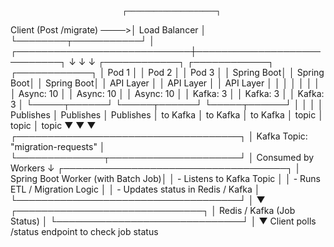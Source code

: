                              ┌────────────────────┐
Client (Post /migrate) ────>│   Load Balancer     │
                             └────────┬───────────┘
                                      │
         ┌────────────────────────────┼────────────────────────────┐
         ↓                            ↓                            ↓
   ┌────────────┐              ┌────────────┐              ┌────────────┐
   │   Pod 1    │              │   Pod 2    │              │   Pod 3    │
   │ Spring Boot│              │ Spring Boot│              │ Spring Boot│
   │ API Layer  │              │ API Layer  │              │ API Layer  │
   │            │              │            │              │            │
   │ Async: 10  │              │ Async: 10  │              │ Async: 10  │
   │ Kafka: 3   │              │ Kafka: 3   │              │ Kafka: 3   │
   └─────┬──────┘              └─────┬──────┘              └─────┬──────┘
         │                           │                             │
         │ Publishes                 │ Publishes                   │ Publishes
         │ to Kafka                  │ to Kafka                    │ to Kafka
         │ topic                     │ topic                       │ topic
         ▼                           ▼                             ▼
                    ┌────────────────────────────────────┐
                    │ Kafka Topic: "migration-requests"  │
                    └──────────────┬─────────────────────┘
                                   │
                            Consumed by Workers
                                   ↓
               ┌────────────────────────────────────┐
               │ Spring Boot Worker (with Batch Job)│
               │ - Listens to Kafka Topic           │
               │ - Runs ETL / Migration Logic       │
               │ - Updates status in Redis / Kafka  │
               └────────────────────────────────────┘
                                   │
                                   ▼
                    ┌──────────────────────────────┐
                    │  Redis / Kafka (Job Status)  │
                    └──────────────────────────────┘
                                   │
                                   ▼
             Client polls /status endpoint to check job status
